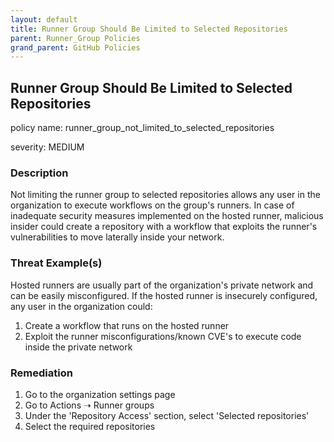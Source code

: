 ```yaml
---
layout: default
title: Runner Group Should Be Limited to Selected Repositories
parent: Runner_Group Policies
grand_parent: GitHub Policies
---
```



## Runner Group Should Be Limited to Selected Repositories
policy name: runner_group_not_limited_to_selected_repositories

severity: MEDIUM

### Description
Not limiting the runner group to selected repositories allows any user in the organization to execute workflows on the group's runners.
In case of inadequate security measures implemented on the hosted runner,
malicious insider could create a repository with a workflow that exploits the runner's vulnerabilities to move laterally inside your network.


### Threat Example(s)
Hosted runners are usually part of the organization's private network and can be easily misconfigured.
If the hosted runner is insecurely configured, any user in the organization could:
1. Create a workflow that runs on the hosted runner
2. Exploit the runner misconfigurations/known CVE's to execute code inside the private network



### Remediation
1. Go to the organization settings page
2. Go to Actions ➝ Runner groups
3. Under the 'Repository Access' section, select 'Selected repositories'
4. Select the required repositories



